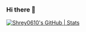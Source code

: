 ### Hi there 👋
[![Shrey0610's GitHub | Stats](https://stats.quine.sh/Shrey0610/github?theme=dark)](https://quine.sh?utm_source=widgets&utm_campaign=Shrey0610)
